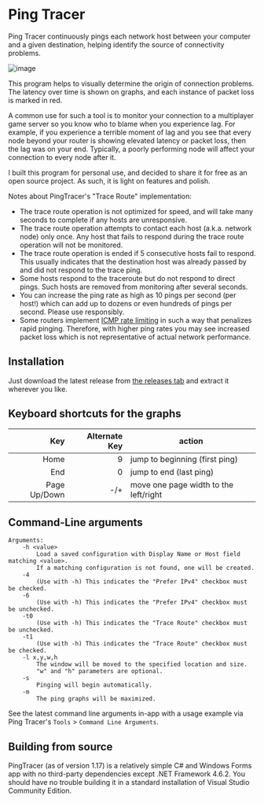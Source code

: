 # Ping Tracer

Ping Tracer continuously pings each network host between your computer and a given destination, helping identify the source of connectivity problems.

![image](https://github.com/bp2008/pingtracer/assets/5639911/3eff5b0c-b025-49bb-a149-77b2cb4c55ae)

This program helps to visually determine the origin of connection problems.  The latency over time is shown on graphs, and each instance of packet loss is marked in red.

A common use for such a tool is to monitor your connection to a multiplayer game server so you know who to blame when you experience lag.  For example, if you experience a terrible moment of lag and you see that every node beyond your router is showing elevated latency or packet loss, then the lag was on your end.  Typically, a poorly performing node will affect your connection to every node after it.

I built this program for personal use, and decided to share it for free as an open source project.  As such, it is light on features and polish.

Notes about PingTracer's "Trace Route" implementation:

* The trace route operation is not optimized for speed, and will take many seconds to complete if any hosts are unresponsive.
* The trace route operation attempts to contact each host (a.k.a. network node) only once.  Any host that fails to respond during the trace route operation will not be monitored.
* The trace route operation is ended if 5 consecutive hosts fail to respond.  This usually indicates that the destination host was already passed by and did not respond to the trace ping.
* Some hosts respond to the traceroute but do not respond to direct pings.  Such hosts are removed from monitoring after several seconds.
* You can increase the ping rate as high as 10 pings per second (per host!) which can add up to dozens or even hundreds of pings per second.  Please use responsibly.
* Some routers implement [ICMP rate limiting](https://docs.paloaltonetworks.com/pan-os/10-0/pan-os-admin/networking/session-settings-and-timeouts/icmp/icmpv6-rate-limiting.html) in such a way that penalizes rapid pinging.  Therefore, with higher ping rates you may see increased packet loss which is not representative of actual network performance.

## Installation

Just download the latest release from [the releases tab](https://github.com/bp2008/pingtracer/releases) and extract it wherever you like.

## Keyboard shortcuts for the graphs
Key | Alternate Key | action
-:|-:|-
Home | 9 | jump to beginning (first ping)
End | 0 | jump to end (last ping)
Page Up/Down | -/+ | move one page width to the left/right



## Command-Line arguments
```
Arguments:
    -h <value>
        Load a saved configuration with Display Name or Host field matching <value>.
        If a matching configuration is not found, one will be created.
    -4
        (Use with -h) This indicates the "Prefer IPv4" checkbox must be checked.
    -6
        (Use with -h) This indicates the "Prefer IPv4" checkbox must be unchecked.
    -t0
        (Use with -h) This indicates the "Trace Route" checkbox must be unchecked.
    -t1
        (Use with -h) This indicates the "Trace Route" checkbox must be checked.
    -l x,y,w,h
        The window will be moved to the specified location and size.
        "w" and "h" parameters are optional.
    -s
        Pinging will begin automatically.
    -m
        The ping graphs will be maximized.
```

See the latest command line arguments in-app with a usage example via Ping Tracer's `Tools` > `Command Line Arguments`.


## Building from source

PingTracer (as of version 1.17) is a relatively simple C# and Windows Forms app with no third-party dependencies except .NET Framework 4.6.2.  You should have no trouble building it in a standard installation of Visual Studio Community Edition.
